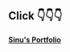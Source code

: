 ## Click 👇👇👇
<head>
   <a href="https://sinubca.github.io/html-portfolio/"> <b>Sinu's Portfolio</b></a>
</head>
